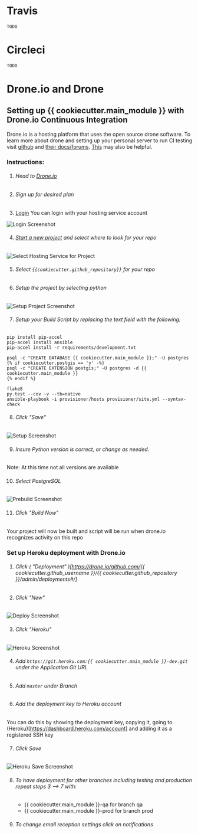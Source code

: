 # Travis

	TODO

# Circleci

	TODO

# Drone.io and Drone

## Setting up {{ cookiecutter.main_module }} with Drone.io Continuous Integration

Drone.io is a hosting platform that uses the open source drone software. 
To learn more about drone and setting up your personal server to run CI testing visit [github](https://github.com/drone/drone) and [their docs/forums](http://readme.drone.io/community/overview/). [This](http://linoxide.com/linux-how-to/setup-drone-continuous-integration-linux/) may also be helpful. 

### Instructions:
1. ###### Head to [Drone.io](https://drone.io)

2. ###### Sign up for desired plan

3. [Login](https://drone.io/login)
You can login with your hosting service account

![Login Screenshot](../img/continuous_integration/droneio/screenshots/login_shot.png)

4. ###### [Start a new project](https://drone.io/new) and select where to look for your repo
![Select Hosting Service for Project](../img/continuous_integration/droneio/screenshots/Hosting_Service_Project.png)

5. ###### Select ` {{cookiecutter.github_repository}} ` for your repo

6. ###### Setup the project by selecting python 
![Setup Project Screenshot](../img/continuous_integration/droneio/screenshots/Setup_Project.png)

7. ###### Setup your Build Script by replacing the text field with the following: 
 
```
pip install pip-accel
pip-accel install ansible
pip-accel install -r requirements/development.txt

psql -c "CREATE DATABASE {{ cookiecutter.main_module }};" -U postgres
{% if cookiecutter.postgis == 'y' -%}
psql -c "CREATE EXTENSION postgis;" -U postgres -d {{ cookiecutter.main_module }}
{% endif %}

flake8
py.test --cov -v --tb=native
ansible-playbook -i provisioner/hosts provisioner/site.yml --syntax-check
```

8. ###### Click "Save"
![Setup Screenshot](../img/continuous_integration/droneio/screenshots/Setup_Screenshot.png)

9. ###### Insure Python version is correct, or change as needed. 
Note: At this time not all versions are available

10. ###### Select PostgreSQL 
![Prebuild Screenshot](../img/continuous_integration/droneio/screenshots/Prebuild_Screenshot.png)

11. ###### Click "Build Now"
Your project will now be built and script will be run when drone.io recognizes activity on this repo


### Set up Heroku deployment with Drone.io

1. ######  Click ( "Deployment" )[https://drone.io/github.com/{{ cookiecutter.github_username }}/{{ cookiecutter.github_repository }}/admin/deployments#/]

2. ###### Click "New"
![Deploy Screenshot](../img/continuous_integration/droneio/screenshots/Deploy_Screenshot.png)

3. ###### Click "Heroku"
![Heroku Screenshot](../img/continuous_integration/droneio/screenshots/Heroku_Screenshot.png)

4. ###### Add `https://git.heroku.com:{{ cookiecutter.main_module }}-dev.git` under the Application Git URL

5. ###### Add `master` under Branch

6. ###### Add the deployment key to Heroku account
You can do this by showing the deployment key, copying it, going to (Heroku)[https://dashboard.heroku.com/account] and adding it as a registered SSH key

7. ###### Click Save
![Heroku Save Screenshot](../img/continuous_integration/droneio/screenshots/Heroku_Save_Screenshot.png)

8. ###### To have deployment for other branches including testing and production repeat steps 3 --> 7 with:
    - {{ cookiecutter.main_module }}-qa for branch qa
    - {{ cookiecutter.main_module }}-prod for branch prod

9. ###### To change email reception settings click on notifications














